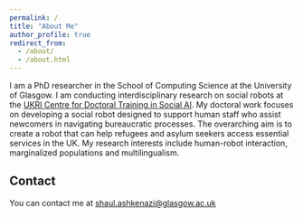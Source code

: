```yaml
---
permalink: /
title: "About Me"
author_profile: true
redirect_from: 
  - /about/
  - /about.html
---
```


I am a PhD researcher in the School of Computing Science at the University of Glasgow. 
I am conducting interdisciplinary research on social robots at the [UKRI Centre for Doctoral Training in Social AI](https://socialcdt.org/). 
My doctoral work focuses on developing a social robot designed to support human staff who assist newcomers in navigating bureaucratic processes. 
The overarching aim is to create a robot that can help refugees and asylum seekers access essential services in the UK.
My research interests include human-robot interaction, marginalized populations and multilingualism. 

Contact
------
You can contact me at shaul.ashkenazi@glasgow.ac.uk
